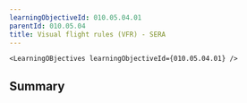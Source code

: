 ```yaml
---
learningObjectiveId: 010.05.04.01
parentId: 010.05.04
title: Visual flight rules (VFR) - SERA
---
```


```tsx eval
<LearningOBjectives learningObjectiveId={010.05.04.01} />
```

## Summary
